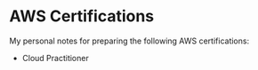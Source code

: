 # AWS Certifications #

My personal notes for preparing the following AWS certifications:

- Cloud Practitioner
